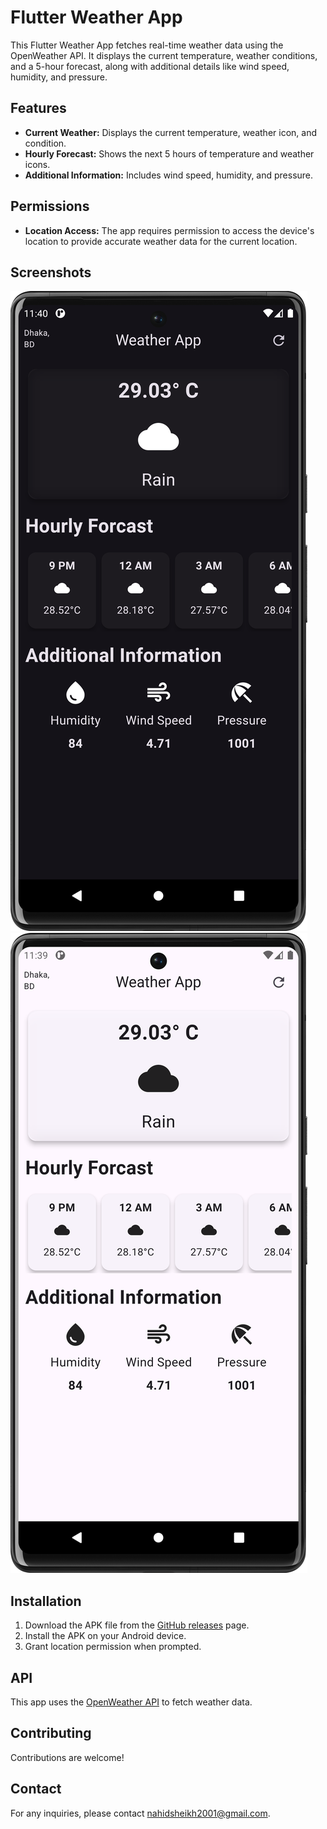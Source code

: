 # Flutter Weather App

This Flutter Weather App fetches real-time weather data using the OpenWeather API. It displays the current temperature, weather conditions, and a 5-hour forecast, along with additional details like wind speed, humidity, and pressure.

## Features

- **Current Weather:** Displays the current temperature, weather icon, and condition.
- **Hourly Forecast:** Shows the next 5 hours of temperature and weather icons.
- **Additional Information:** Includes wind speed, humidity, and pressure.

## Permissions

- **Location Access:** The app requires permission to access the device's location to provide accurate weather data for the current location.

## Screenshots

![Weather App Screenshot(Dark Mode)](darkmode.png)
![Weather App Screenshot(Light Mode)](lightmode.png)

## Installation

1. Download the APK file from the [GitHub releases](https://github.com/yourusername/yourrepository/releases) page.
2. Install the APK on your Android device.
3. Grant location permission when prompted.

## API

This app uses the [OpenWeather API](https://openweathermap.org/api) to fetch weather data.

## Contributing

Contributions are welcome! 

## Contact

For any inquiries, please contact [nahidsheikh2001@gmail.com](mailto:nahidsheikh2001@gmail.com).
